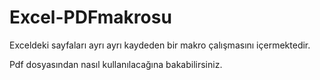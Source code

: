 # Excel-PDFmakrosu
Exceldeki sayfaları ayrı ayrı kaydeden bir makro çalışmasını içermektedir.

Pdf dosyasından nasıl kullanılacağına bakabilirsiniz.
